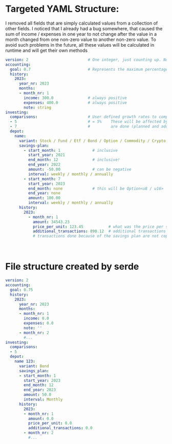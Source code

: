 # Targeted YAML Structure:

I removed all fields that are simply calculated values from a collection of other fields. I noticed that I already had a bug somewhere, that caused the sum of income / expenses in one year to not change after the value in a month changed from one non-zero value to another non-zero value. To avoid such problems in the future, all these values will be calculated in runtime and will get their own methods

```YAML
version: 2                          # One integer, just counting up. No x.y.z versioning                           
accounting:
  goal: 0.7                         # Represents the maximum percentage a user wants to spend of their income (per month/year)
  history:
    2023:
      year_nr: 2023
      months:
      - month_nr: 1
        income: 300.0               # always positive
        expenses: 400.0             # always positive
        note: string
investing:
  comparisons:                      # User defined growth rates to compare to
  - 5                               # = 5%    These will be affected by all transactions that
  - 7                               #         are done (planned and additional)
  depot:
    name:
      variant: Stock / Fund / Etf / Bond / Option / Commodity / Crypto
      savings-plan:
        - start_month: 1              # inclusive
          start_year: 2021
          end_month: 12               # inclusive!
          end_year: 2022
          amount: -50.00              # can be negative
          interval: weekly / monthly / annually
        - start_month: 7
          start_year: 2023
          end_month: none             # this will be Option<u8 / u16>
          end_year: none
          amount: 100.00
          interval: weekly / monthly / annually
      history: 
        2023:
          - month_nr: 1
            amount: 34543.23
            price_per_unit: 123.45           # what was the price per share at the time of adding this data?
            additional_transactions: 890.12  # additional transactions done, dividends would go here
            # transactions done because of the savings plan are not copied here
```
<br>

# File structure created by serde
```YAML
version: 2
accounting:
  goal: 0.75
  history:
    2023:
      year_nr: 2023
      months:
      - month_nr: 1
        income: 0.0
        expenses: 0.0
        note: ''
      - month_nr: 2
        #...
investing:
  comparisons:
  - 5
  depot:
    name 123:
      variant: Bond
      savings_plan:
      - start_month: 1
        start_year: 2023
        end_month: 12
        end_year: 2023
        amount: 50.0
        interval: Monthly
      history:
        2023:
        - month_nr: 1
          amount: 0.0
          price_per_unit: 0.0
          additional_transactions: 0.0
        - month_nr: 2
          #...
```
